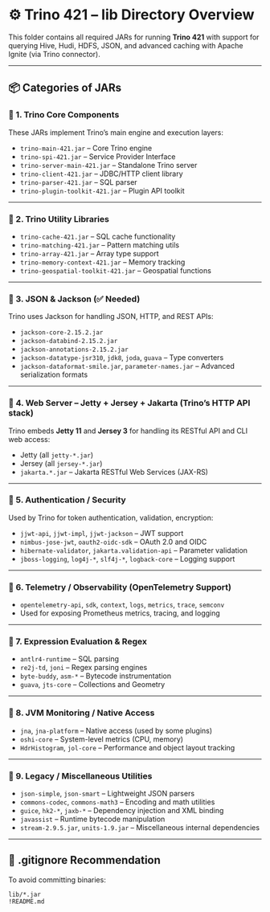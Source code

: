 # ⚙️ Trino 421 – lib Directory Overview

This folder contains all required JARs for running **Trino 421** with support for querying Hive, Hudi, HDFS, JSON, and advanced caching with Apache Ignite (via Trino connector).

---

## 📦 Categories of JARs

### 🔹 1. Trino Core Components

These JARs implement Trino’s main engine and execution layers:

- `trino-main-421.jar` – Core Trino engine
- `trino-spi-421.jar` – Service Provider Interface
- `trino-server-main-421.jar` – Standalone Trino server
- `trino-client-421.jar` – JDBC/HTTP client library
- `trino-parser-421.jar` – SQL parser
- `trino-plugin-toolkit-421.jar` – Plugin API toolkit

---

### 🔹 2. Trino Utility Libraries

- `trino-cache-421.jar` – SQL cache functionality
- `trino-matching-421.jar` – Pattern matching utils
- `trino-array-421.jar` – Array type support
- `trino-memory-context-421.jar` – Memory tracking
- `trino-geospatial-toolkit-421.jar` – Geospatial functions

---

### 🔹 3. JSON & Jackson (✅ Needed)

Trino uses Jackson for handling JSON, HTTP, and REST APIs:

- `jackson-core-2.15.2.jar`
- `jackson-databind-2.15.2.jar`
- `jackson-annotations-2.15.2.jar`
- `jackson-datatype-jsr310`, `jdk8`, `joda`, `guava` – Type converters
- `jackson-dataformat-smile.jar`, `parameter-names.jar` – Advanced serialization formats

---

### 🔹 4. Web Server – Jetty + Jersey + Jakarta (Trino’s HTTP API stack)

Trino embeds **Jetty 11** and **Jersey 3** for handling its RESTful API and CLI web access:

- Jetty (all `jetty-*.jar`)
- Jersey (all `jersey-*.jar`)
- `jakarta.*.jar` – Jakarta RESTful Web Services (JAX-RS)

---

### 🔹 5. Authentication / Security

Used by Trino for token authentication, validation, encryption:

- `jjwt-api`, `jjwt-impl`, `jjwt-jackson` – JWT support
- `nimbus-jose-jwt`, `oauth2-oidc-sdk` – OAuth 2.0 and OIDC
- `hibernate-validator`, `jakarta.validation-api` – Parameter validation
- `jboss-logging`, `log4j-*`, `slf4j-*`, `logback-core` – Logging support

---

### 🔹 6. Telemetry / Observability (OpenTelemetry Support)

- `opentelemetry-api`, `sdk`, `context`, `logs`, `metrics`, `trace`, `semconv`
- Used for exposing Prometheus metrics, tracing, and logging

---

### 🔹 7. Expression Evaluation & Regex

- `antlr4-runtime` – SQL parsing
- `re2j-td`, `joni` – Regex parsing engines
- `byte-buddy`, `asm-*` – Bytecode instrumentation
- `guava`, `jts-core` – Collections and Geometry

---

### 🔹 8. JVM Monitoring / Native Access

- `jna`, `jna-platform` – Native access (used by some plugins)
- `oshi-core` – System-level metrics (CPU, memory)
- `HdrHistogram`, `jol-core` – Performance and object layout tracking

---

### 🔹 9. Legacy / Miscellaneous Utilities

- `json-simple`, `json-smart` – Lightweight JSON parsers
- `commons-codec`, `commons-math3` – Encoding and math utilities
- `guice`, `hk2-*`, `jaxb-*` – Dependency injection and XML binding
- `javassist` – Runtime bytecode manipulation
- `stream-2.9.5.jar`, `units-1.9.jar` – Miscellaneous internal dependencies

---

## 🧹 .gitignore Recommendation

To avoid committing binaries:

```gitignore
lib/*.jar
!README.md
